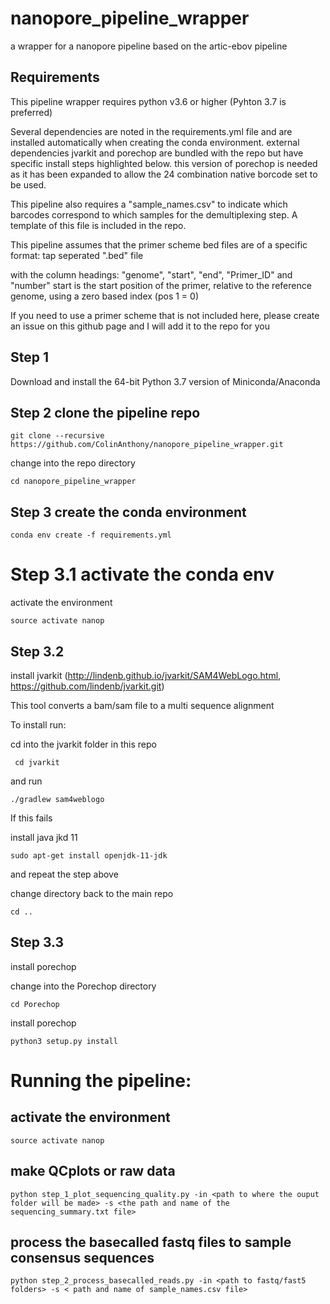 # nanopore_pipeline_wrapper
a wrapper for a nanopore pipeline based on the artic-ebov pipeline

## Requirements
This pipeline wrapper requires python v3.6 or higher (Pyhton 3.7 is preferred)

Several dependencies are noted in the requirements.yml file and are installed automatically when creating the conda environment.
external dependencies jvarkit and porechop are bundled with the repo but have specific install steps highlighted below.
this version of porechop is needed as it has been expanded to allow the 24 combination native borcode set to be used.

This pipeline also requires a "sample_names.csv" to indicate which barcodes correspond to which samples for the demultiplexing step.
A template of this file is included in the repo.

This pipeline assumes that the primer scheme bed files are of a specific format:
 tap seperated ".bed" file 
 
with the column headings: "genome", "start", "end", "Primer_ID" and "number"
start is the start position of the primer, relative to the reference genome, using a zero based index (pos 1 = 0)

If you need to use a primer scheme that is not included here, please create an issue on this github page and I will add it to the repo for you

## Step 1
Download and install the 64-bit Python 3.7 version of Miniconda/Anaconda

## Step 2 clone the pipeline repo
`git clone --recursive https://github.com/ColinAnthony/nanopore_pipeline_wrapper.git`

 change into the repo directory
 
 `cd nanopore_pipeline_wrapper`

## Step 3 create the conda environment
`conda env create -f requirements.yml`

# Step 3.1 activate the conda env
activate the environment

`source activate nanop`

## Step 3.2
install jvarkit (http://lindenb.github.io/jvarkit/SAM4WebLogo.html, https://github.com/lindenb/jvarkit.git)

This tool converts a bam/sam file to a multi sequence alignment

To install run:

cd into the jvarkit folder in this repo

` cd jvarkit`

and run

`./gradlew sam4weblogo`

If this fails

install java jkd 11

`sudo apt-get install openjdk-11-jdk`

and repeat the step above

change directory back to the main repo

`cd ..`

##  Step 3.3
install porechop 

change into the Porechop directory

`cd Porechop`

install porechop

`python3 setup.py install`

# Running the pipeline:

## activate the environment

`source activate nanop`

## make QCplots or raw data
`python step_1_plot_sequencing_quality.py -in <path to where the ouput folder will be made> -s <the path and name of the sequencing_summary.txt file>`

## process the basecalled fastq files to sample consensus sequences

`python step_2_process_basecalled_reads.py -in <path to fastq/fast5 folders> -s < path and name of sample_names.csv file>`

